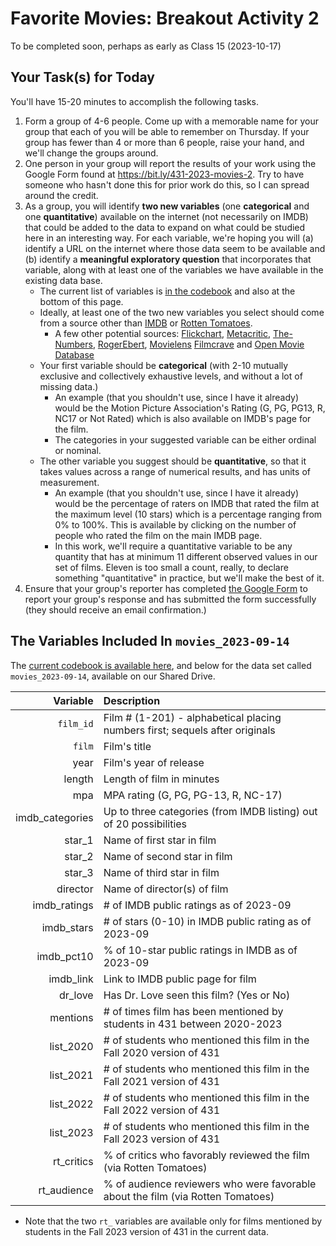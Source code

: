 # Favorite Movies: Breakout Activity 2

To be completed soon, perhaps as early as Class 15 (2023-10-17)

## Your Task(s) for Today

You'll have 15-20 minutes to accomplish the following tasks.

1. Form a group of 4-6 people. Come up with a memorable name for your group that each of you will be able to remember on Thursday. If your group has fewer than 4 or more than 6 people, raise your hand, and we'll change the groups around.
2. One person in your group will report the results of your work using the Google Form found at <https://bit.ly/431-2023-movies-2>. Try to have someone who hasn't done this for prior work do this, so I can spread around the credit.
3. As a group, you will identify **two new variables** (one **categorical** and one **quantitative**) available on the internet (not necessarily on IMDB) that could be added to the data to expand on what could be studied here in an interesting way. For each variable, we're hoping you will (a) identify a URL on the internet where those data seem to be available and (b) identify a **meaningful exploratory question** that incorporates that variable, along with at least one of the variables we have available in the existing data base. 
    - The current list of variables is [in the codebook](https://github.com/THOMASELOVE/431-classes-2023/blob/main/movies/codebook1.md) and also at the bottom of this page.
    - Ideally, at least one of the two new variables you select should come from a source other than [IMDB](https://www.imdb.com/) or [Rotten Tomatoes](https://www.rottentomatoes.com/).
        - A few other potential sources: [Flickchart](https://www.flickchart.com/), [Metacritic](https://www.metacritic.com/), [The-Numbers](https://www.the-numbers.com/), [RogerEbert](https://www.rogerebert.com/), [Movielens](https://movielens.org/) [Filmcrave](https://www.filmcrave.com/) and [Open Movie Database](https://omdbapi.com/)
    - Your first variable should be **categorical** (with 2-10 mutually exclusive and collectively exhaustive levels, and without a lot of missing data.) 
        - An example (that you shouldn't use, since I have it already) would be the Motion Picture Association's Rating (G, PG, PG13, R, NC17 or Not Rated) which is also available on IMDB's page for the film.
        - The categories in your suggested variable can be either ordinal or nominal.
    - The other variable you suggest should be **quantitative**, so that it takes values across a range of numerical results, and has units of measurement. 
        - An example (that you shouldn't use, since I have it already) would be the percentage of raters on IMDB that rated the film at the maximum level (10 stars) which is a percentage ranging from 0% to 100%. This is available by clicking on the number of people who rated the film on the main IMDB page.
        - In this work, we'll require a quantitative variable to be any quantity that has at minimum 11 different observed values in our set of films. Eleven is too small a count, really, to declare something "quantitative" in practice, but we'll make the best of it.
4. Ensure that your group's reporter has completed [the Google Form](https://bit.ly/431-2023-movies-2) to report your group's response and has submitted the form successfully (they should receive an email confirmation.)

## The Variables Included In `movies_2023-09-14`

The [current codebook is available here](https://github.com/THOMASELOVE/431-classes-2023/blob/main/movies/codebook1.md), and below for the data set called `movies_2023-09-14`, available on our Shared Drive.

Variable | Description
---------: | :---------------------------------------------------------------------------
`film_id`	| Film # (1-201) - alphabetical placing numbers first; sequels after originals
`film`	| Film's title
year	| Film's year of release
length	| Length of film in minutes
mpa	| MPA rating (G, PG, PG-13, R, NC-17)
imdb_categories	| Up to three categories (from IMDB listing) out of 20 possibilities
star_1	| Name of first star in film
star_2	| Name of second star in film
star_3	| Name of third star in film
director	| Name of director(s) of film
imdb_ratings	| # of IMDB public ratings as of 2023-09
imdb_stars	| # of stars (0-10) in IMDB public rating as of 2023-09
imdb_pct10	| % of 10-star public ratings in IMDB as of 2023-09
imdb_link	| Link to IMDB public page for film
dr_love	| Has Dr. Love seen this film? (Yes or No)
mentions	| # of times film has been mentioned by students in 431 between 2020-2023
list_2020	| # of students who mentioned this film in the Fall 2020 version of 431
list_2021	| # of students who mentioned this film in the Fall 2021 version of 431
list_2022	| # of students who mentioned this film in the Fall 2022 version of 431
list_2023	| # of students who mentioned this film in the Fall 2023 version of 431
rt_critics | % of critics who favorably reviewed the film (via Rotten Tomatoes)
rt_audience | % of audience reviewers who were favorable about the film (via Rotten Tomatoes)

- Note that the two `rt_` variables are available only for films mentioned by students in the Fall 2023 version of 431 in the current data.
